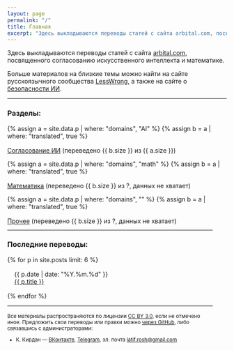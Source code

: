 ```yaml
---
layout: page
permalink: "/"
title: Главная
excerpt: "Здесь выкладываются переводы статей с сайта arbital.com, посвященного согласованию искусственного интеллекта и математике."
---
```

Здесь выкладываются переводы статей с сайта [arbital.com](https://arbital.com), посвященного согласованию искусственного интеллекта и математике.

Больше материалов на близкие темы можно найти на сайте русскоязычного сообщества [LessWrong](https://lesswrong.ru/), а также на сайте о [безопасности ИИ](https://aisafety.ru/).

<hr style="margin: 4px 0 0 0">

<h3><b>Разделы:</b></h3>

{% assign a = site.data.p | where: "domains", "AI" %}
{% assign b = a | where: "translated", true %}
<div class="post" style="margin:16px 16px 0 0"><a href="/explore/ai_alignment">Согласование ИИ</a> (переведено {{ b.size }} из {{ a.size }})</div>

{% assign a = site.data.p | where: "domains", "math" %}
{% assign b = a | where: "translated", true %}
<div class="post" style="margin:16px 16px 0 0"><a href="/explore/math">Математика</a> (переведено {{ b.size }} из ?, данных не хватает)<div>

{% assign a = site.data.p | where: "domains", "" %}
{% assign b = a | where: "translated", true %}
<div class="post" style="margin:16px 16px 0 0"><a href="/explore/other">Прочее</a> (переведено {{ b.size }} из ?, данных не хватает)<div>

<hr style="margin: 12px 0 0 0">

<h3><b>Последние переводы:</b></h3>

{% for p in site.posts limit: 6 %}
<div class="post" style="margin:16px">
<div class="post-date" style="margin:0">{{ p.date | date: "%Y.%m.%d" }}</div>
<a href="{{ p.url }}">{{ p.title }}</a>
</div>
{% endfor %}

<hr class="hrdark" style="margin-bottom: 16px">

<small>
Все материалы распространяются по лицензии <a href="https://creativecommons.org/licenses/by/3.0/deed.ru">CC BY 3.0</a>, если не отмечено иное. Предложить свои переводы или правки можно <a href="https://github.com/Arbital-RU/arbital-ru.github.io">через GitHub</a>, либо связавшись с администраторами:

<ul style="margin-top: 12px">
  <li>К. Кирдан — <a href="https://vk.com/latif_rosh">ВКонтакте</a>, <a href="https://t.me/KKirdan">Telegram</a>, эл. почта <a href="mailto:latif.rosh@gmail.com">latif.rosh@gmail.com</a></li>
</ul>
</small>
